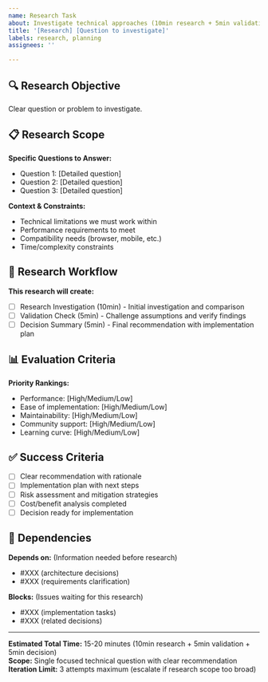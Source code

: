 ```yaml
---
name: Research Task
about: Investigate technical approaches (10min research + 5min validation + 5min decision)
title: '[Research] [Question to investigate]'
labels: research, planning
assignees: ''

---
```


## 🔍 Research Objective
Clear question or problem to investigate.

## 📋 Research Scope
**Specific Questions to Answer:**
- Question 1: [Detailed question]
- Question 2: [Detailed question]
- Question 3: [Detailed question]

**Context & Constraints:**
- Technical limitations we must work within
- Performance requirements to meet
- Compatibility needs (browser, mobile, etc.)
- Time/complexity constraints

## 🔧 Research Workflow
**This research will create:**
- [ ] Research Investigation (10min) - Initial investigation and comparison
- [ ] Validation Check (5min) - Challenge assumptions and verify findings  
- [ ] Decision Summary (5min) - Final recommendation with implementation plan

## 📊 Evaluation Criteria
**Priority Rankings:**
- Performance: [High/Medium/Low]
- Ease of implementation: [High/Medium/Low]
- Maintainability: [High/Medium/Low]
- Community support: [High/Medium/Low]
- Learning curve: [High/Medium/Low]

## ✅ Success Criteria
- [ ] Clear recommendation with rationale
- [ ] Implementation plan with next steps
- [ ] Risk assessment and mitigation strategies
- [ ] Cost/benefit analysis completed
- [ ] Decision ready for implementation

## 🔗 Dependencies
**Depends on:** (Information needed before research)
- #XXX (architecture decisions)
- #XXX (requirements clarification)

**Blocks:** (Issues waiting for this research)
- #XXX (implementation tasks)
- #XXX (related decisions)

---
**Estimated Total Time:** 15-20 minutes (10min research + 5min validation + 5min decision)  
**Scope:** Single focused technical question with clear recommendation
**Iteration Limit:** 3 attempts maximum (escalate if research scope too broad)
